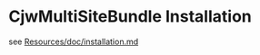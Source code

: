 # CjwMultiSiteBundle Installation

see [Resources/doc/installation.md](Resources/doc/installation.md)
